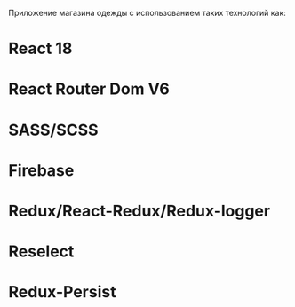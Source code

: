 Приложение магазина одежды с использованием таких технологий как:
# React 18
# React Router Dom V6
# SASS/SCSS
# Firebase
# Redux/React-Redux/Redux-logger
# Reselect
# Redux-Persist
